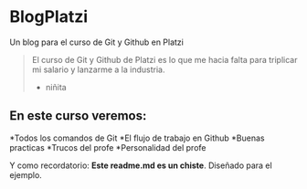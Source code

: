 # BlogPlatzi
Un blog para el curso de Git y Github en Platzi
>El curso de Git y Github de Platzi es lo que me hacia falta para triplicar mi salario y lanzarme a la industria.
> - niñita

## En este curso veremos:
*Todos los comandos de Git
*El flujo de trabajo en Github
*Buenas practicas
*Trucos del profe
*Personalidad del profe

Y como recordatorio: **Este readme.md es un chiste**. Diseñado para el ejemplo.
